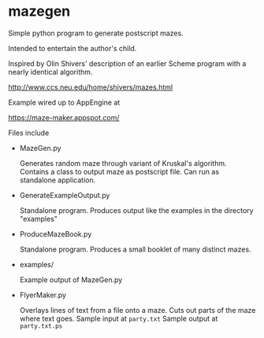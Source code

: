 mazegen
=======

Simple python program to generate postscript mazes.

Intended to entertain the author's child.

Inspired by Olin Shivers' description of an earlier Scheme program
with a nearly identical algorithm.

[ 
http://www.ccs.neu.edu/home/shivers/mazes.html
](http://www.ccs.neu.edu/home/shivers/mazes.html)

Example wired up to AppEngine at

[ 
https://maze-maker.appspot.com/
](https://maze-maker.appspot.com/ )
 
Files include
* MazeGen.py

  Generates random maze through variant of Kruskal's algorithm.
  Contains a class to output maze as postscript file.
  Can run as standalone application.

* GenerateExampleOutput.py

  Standalone program.
  Produces output like the examples in the directory "examples"

* ProduceMazeBook.py 

  Standalone program.
  Produces a small booklet of many distinct mazes.

* examples/

  Example output of MazeGen.py

* FlyerMaker.py

  Overlays lines of text from a file onto a maze.
  Cuts out parts of the maze where text goes.
  Sample input at `party.txt`
  Sample output at `party.txt.ps`

